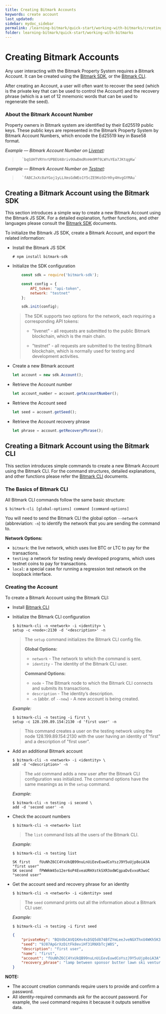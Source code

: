 ```yaml
---
title: Creating Bitmark Accounts
keywords: create account
last_updated: 
sidebar: mydoc_sidebar
permalink: /learning-bitmark/quick-start/working-with-bitmarks/creating-bitmark-account
folder: learning-bitmark/quick-start/working-with-bitmarks
---
```


# Creating Bitmark Accounts

Any user interacting with the Bitmark Property System requires a Bitmark Account. It can be created using the [Bitmark SDK](#creating-a-bitmark-account-using-the-bitmark-sdk), or the [Bitmark CLI](#creating-a-bitmark-account-using-the-bitmark-cli).

After creating an Account, a user will often want to recover the seed (which is the private key that can be used to control the Account) and the recovery phrase (which is a set of 12 mnemonic words that can be used to regenerate the seed).

### About the Bitmark Account Number

Property owners in Bitmark system are identified by their Ed25519 public keys. These public keys are represented in the Bitmark Property System by Bitmark Account Numbers, which encode the Ed25519 key in Base58 format.

*Example — Bitmark Account Number on [Livenet](https://registry.bitmark.com/account/bqSUHTVRYnrUPBEU48riv9UwDmdRnHm9Mf9LWYuYEa7JKtqgKw):*
>       `bqSUHTVRYnrUPBEU48riv9UwDmdRnHm9Mf9LWYuYEa7JKtqgKw`
         
       
*Example — Bitmark Account Number on [Testnet](https://registry.test.bitmark.com/account/fABCJxXc8aYGoj1yLLXmsGdWEo1Y5cZE9Ko5DrHhy4HvgGYMAu/owned):*
>       `fABCJxXc8aYGoj1yLLXmsGdWEo1Y5cZE9Ko5DrHhy4HvgGYMAu`

## Creating a Bitmark Account using the Bitmark SDK

This section introduces a simple way to create a new Bitmark Account using the Bitmark JS SDK. For a detailed explanation, further functions, and other languages please consult the [Bitmark SDK](https://github.com/bitmark-inc/docs/blob/master/bitmark-references/bitmark-sdk/bitmark-sdk-document.md) documents.

To initialize the Bitmark JS SDK, create a Bitmark Account, and export the related information:

* Install the Bitmark JS SDK

    `# npm install bitmark-sdk`

* Initialize the SDK configuration

    ```js
        const sdk = require('bitmark-sdk');

        const config = {
            API_token: "api-token",
            network: "testnet"
        };

        sdk.init(config);
    ```

    > The SDK supports two options for the network, each requiring a corresponding API tokens:
    > 
    > * "livenet" - all requests are submitted to the public Bitmark blockchain, which is the main chain. 
    > 
    > * "testnet" - all  requests are submitted to the testing Bitmark blockchain, which is normally used for testing and development activities.

* Create a new Bitmark account

    ```js
    let account = new sdk.Account();
    ```

* Retrieve the Account number

    ```js
    let account_number = account.getAccountNumber();
    ```

* Retrieve the Account seed
    ```js
    let seed = account.getSeed();
    ```
* Retrieve the Account recovery phrase
    ```js
    let phrase = account.getRecoveryPhrase();
    ```

## Creating a Bitmark Account using the Bitmark CLI

This section introduces simple commands to create a new Bitmark Account using the Bitmark CLI. For the command structures, detailed explanations, and other functions please refer the [Bitmark CLI](https://github.com/bitmark-inc/docs/blob/master/bitmark-references/bitmark-cli/bitmark-cli.md) documents.

### The Basics of Bitmark CLI

All Bitmark CLI commands follow the same basic structure:

`$ bitmark-cli [global-options] command [command-options]`
    
You will need to send the Bitmark CLI the global option `--network` (abbreviation: `-n`) to identify the network that you are sending the command to.

**Network Options:**
* `bitmark`:  the live network, which uses live BTC or LTC to pay for the transactions.
* `testing`:  a network for testing newly developed programs, which uses testnet coins to pay for transactions.
* `local`: a special case for running a regression test network on the loopback interface.

### Creating the Account

To create a Bitmark Account using the Bitmark CLI:

* Install [Bitmark CLI](https://github.com/bitmark-inc/docs/blob/master/bitmark-references/bitmark-cli/bitmark-cli.md)

* Initialize the Bitmark CLI configuration

    ```shell
    $ bitmark-cli -n <network> -i <identity> \
    setup -c <node>:2130 -d '<description>' -n
    ```

    >The `setup` command initializes the Bitmark CLI config file.
    >
    > **Global Options:**
    >* `network` - The network to which the command is sent.
    >* `identity` - The identity of the Bitmark CLI user.
    >
    > **Command Options:**
    >* `node` - The Bitmark node to which the Bitmark CLI connects and submits its transactions.
    >* `description` - The identity’s description. 
    >* `-n` (abbr. of `--new`) - A new account is being created.
    
    *Example:*
 
    ```shell
    $ bitmark-cli -n testing -i first \
    setup -c 128.199.89.154:2130 -d 'first user' -n
    ```
    > This command creates a user on the testing network using the node 128.199.89.154:2130 with the user having an identity of "first" and a description of "first user".

*  Add an additional Bitmark account
    ```shell
    $ bitmark-cli -n <network> -i <identity> \
    add -d '<description>' -n
    ```
    > The `add` command adds a new user after the Bitmark CLI configuration was initialized. 
    > The command options have the same meanings as in the `setup` command.
    
    *Example:*  
    ```shell
    $ bitmark-cli -n testing -i second \
    add -d 'second user' -n
    ```

* Check the account numbers
    ```shell
    $ bitmark-cli -n <network> list
    ```

    > The `list` command lists all the users of the Bitmark CLI.
    
    *Example:*

    ```shell
    $ bitmark-cli -n testing list
    ```
    ```
    SK first    fUuNhZ6CC4YxUkQB99nuLnUiEevEuwdCoYszJ9Y5uUjp8oiA3A  "first user"
    SK second   fPWWkW45o12er6oP4EveaURHXstkSXR3odWCgpaDvEvxoR3woC  "second user"
    ```


* Get the account seed and recovery phrase for an identity
    ```shell
    $ bitmark-cli -n <network> -i <identity> seed
    ```

    > The `seed` command prints out all the information about a Bitmark CLI user. 
    
    *Example:*
 
    ```shell
    $ bitmark-cli -n testing -i first seed
    ```
    ```json
    {
        "privateKey": "BQVdbCAVQ1KHv4sDSQ5d874BfZYmLeeJveNGXThxU4WKh5K39o6eEVqoBZFKbJWHiJgkyYThnBFdfF9bgSGmhyDLsk7oR9",
        "seed": "9J87ApGrXzDitFk8eviHf31RNXbTcjW8S",
        "description": "first user",
        "name": "first",
        "account": "fUuNhZ6CC4YxUkQB99nuLnUiEevEuwdCoYszJ9Y5uUjp8oiA3A",
        "recovery_phrase": "lamp between sponsor butter lawn ski venture autumn anger corn bullet catalog"
    }
    ```

**NOTE:** 

* The account creation commands require users to provide and confirm a password.
* All identity-required commands ask for the account password. For example, the `seed` command requires it because it outputs sensitive data.

